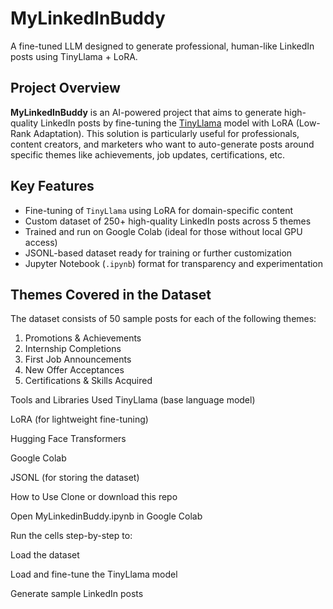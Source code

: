 # MyLinkedInBuddy
A fine-tuned LLM designed to generate professional, human-like LinkedIn posts using TinyLlama + LoRA.

## Project Overview

**MyLinkedInBuddy** is an AI-powered project that aims to generate high-quality LinkedIn posts by fine-tuning the [TinyLlama](https://huggingface.co/TinyLlama) model with LoRA (Low-Rank Adaptation). This solution is particularly useful for professionals, content creators, and marketers who want to auto-generate posts around specific themes like achievements, job updates, certifications, etc.

## Key Features

- Fine-tuning of `TinyLlama` using LoRA for domain-specific content
- Custom dataset of 250+ high-quality LinkedIn posts across 5 themes
- Trained and run on Google Colab (ideal for those without local GPU access)
- JSONL-based dataset ready for training or further customization
- Jupyter Notebook (`.ipynb`) format for transparency and experimentation

## Themes Covered in the Dataset

The dataset consists of 50 sample posts for each of the following themes:

1. Promotions & Achievements  
2. Internship Completions  
3. First Job Announcements  
4. New Offer Acceptances  
5. Certifications & Skills Acquired

Tools and Libraries Used
TinyLlama (base language model)

LoRA (for lightweight fine-tuning)

Hugging Face Transformers

Google Colab

JSONL (for storing the dataset)

How to Use
Clone or download this repo

Open MyLinkedinBuddy.ipynb in Google Colab

Run the cells step-by-step to:

Load the dataset

Load and fine-tune the TinyLlama model

Generate sample LinkedIn posts
